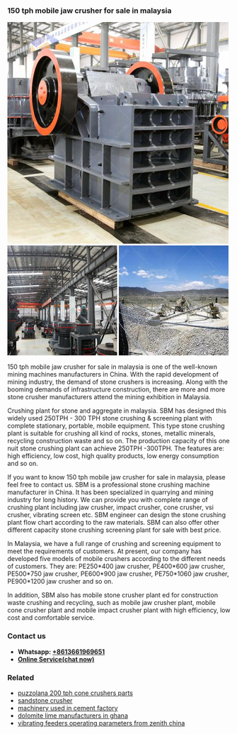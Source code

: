 <h3>150 tph mobile jaw crusher for sale in malaysia</h3><img src='1708499143.jpg' alt=''><p>150 tph mobile jaw crusher for sale in malaysia is one of the well-known mining machines manufacturers in China. With the rapid development of mining industry, the demand of stone crushers is increasing. Along with the booming demands of infrastructure construction, there are more and more stone crusher manufacturers attend the mining exhibition in Malaysia. </p><p>Crushing plant for stone and aggregate in malaysia. SBM has designed this widely used 250TPH - 300 TPH stone crushing & screening plant with complete stationary, portable, mobile equipment. This type stone crushing plant is suitable for crushing all kind of rocks, stones, metallic minerals, recycling construction waste and so on.  The production capacity of this one nuit stone crushing plant can achieve 250TPH -300TPH. The features are: high efficiency, low cost, high quality products, low energy consumption and so on.</p><p>If you want to know 150 tph mobile jaw crusher for sale in malaysia, please feel free to contact us. SBM is a professional stone crushing machine manufacturer in China. It has been specialized in quarrying and mining industry for long history. We can provide you with complete range of crushing plant including jaw crusher, impact crusher, cone crusher, vsi crusher, vibrating screen etc. SBM engineer can design the stone crushing plant flow chart according to the raw materials. SBM can also offer other different capacity stone crushing screening plant for sale with best price.</p><p>In Malaysia, we have a full range of crushing and screening equipment to meet the requirements of customers. At present, our company has developed five models of mobile crushers according to the different needs of customers. They are: PE250*400 jaw crusher, PE400*600 jaw crusher, PE500*750 jaw crusher, PE600*900 jaw crusher, PE750*1060 jaw crusher, PE900*1200 jaw crusher and so on.</p><p>In addition, SBM also has mobile stone crusher plant ed for construction waste crushing and recycling, such as mobile jaw crusher plant, mobile cone crusher plant and mobile impact crusher plant with high efficiency, low cost and comfortable service.</p><h3>Contact us</h3><ul><li><strong>Whatsapp:&nbsp;<a href="https://wa.me/8613661969651">+8613661969651</a></strong></li><li><a href="https://swt.shibang-china.com/?git&amp;zhl&amp;150 tph mobile jaw crusher for sale in malaysia"><strong>Online Service(chat now)</strong></a></li></ul><h3>Related</h3><ul><li><a href='puzzolana 200 tph cone crushers parts.md'>puzzolana 200 tph cone crushers parts</a></li><li><a href='sandstone crusher.md'>sandstone crusher</a></li><li><a href='machinery used in cement factory.md'>machinery used in cement factory</a></li><li><a href='dolomite lime manufacturers in ghana.md'>dolomite lime manufacturers in ghana</a></li><li><a href='vibrating feeders operating parameters from zenith china.md'>vibrating feeders operating parameters from zenith china</a></li></ul>